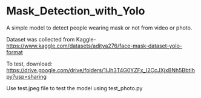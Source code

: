 # Mask_Detection_with_Yolo
A simple model to detect people wearing mask or not from video or photo. 

Dataset was collected from Kaggle- https://www.kaggle.com/datasets/aditya276/face-mask-dataset-yolo-format

To test, download: https://drive.google.com/drive/folders/1IJh3T4G0YZFx_I2CcJXjxBNh5BbtIhpy?usp=sharing

Use test.jpeg file to test the model using test_photo.py
